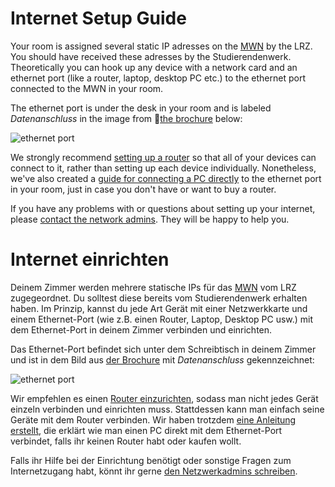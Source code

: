 <!-- English -->
# Internet Setup Guide
Your room is assigned several static IP adresses on the [MWN](https://www.lrz.de/services/netz/) by the LRZ. You should have received these adresses by the Studierendenwerk. Theoretically you can hook up any device with a network card and an ethernet port (like a router, laptop, desktop PC etc.) to the ethernet port connected to the MWN in your room. 

The ethernet port is under the desk in your room and is labeled _Datenanschluss_ in the image from 📁[the brochure](https://www.studentenwerk-muenchen.de/fileadmin/studentenwerk-muenchen/bereiche/wohnen/wohnheime/Broschueren/Josef-Wirth-Weg_Brosch%C3%BCre_englisch.pdf) below:

![ethernet port](/img/info/internet/internet-access.webp)

We strongly recommend [setting up a router](#a-router) so that all of your devices can connect to it, rather than setting up each device individually. Nonetheless, we've also created a [guide for connecting a PC directly](#b-pc) to the ethernet port in your room, just in case you don't have or want to buy a router.

If you have any problems with or questions about setting up your internet, please [contact the network admins](/en/index.html#contact). They will be happy to help you. 

<!-- Deutsch -->
# Internet einrichten
Deinem Zimmer werden mehrere statische IPs für das [MWN](https://www.lrz.de/services/netz/) vom LRZ zugegeordnet. Du solltest diese bereits vom Studierendenwerk erhalten haben. Im Prinzip, kannst du jede Art Gerät mit einer Netzwerkkarte und einem Ethernet-Port (wie z.B. einen Router, Laptop, Desktop PC usw.) mit dem Ethernet-Port in deinem Zimmer verbinden und einrichten.

Das Ethernet-Port befindet sich unter dem Schreibtisch in deinem Zimmer und ist in dem Bild aus [der Brochure](https://www.studentenwerk-muenchen.de/fileadmin/studentenwerk-muenchen/bereiche/wohnen/wohnheime/Broschueren/Josef-Wirth-Weg_Brosch%C3%BCre_deutsch.pdf) mit _Datenanschluss_ gekennzeichnet:

![ethernet port](/img/info/internet/internet-access.webp)

Wir empfehlen es einen [Router einzurichten](#a-router), sodass man nicht jedes Gerät einzeln verbinden und einrichten muss. Stattdessen kann man einfach seine Geräte mit dem Router verbinden. Wir haben trotzdem [eine Anleitung erstellt](#b-pc), die erklärt wie man einen PC direkt mit dem Ethernet-Port verbindet, falls ihr keinen Router habt oder kaufen wollt.

Falls ihr Hilfe bei der Einrichtung benötigt oder sonstige Fragen zum Internetzugang habt, könnt ihr gerne [den Netzwerkadmins schreiben](/de/index.html#contact).